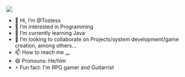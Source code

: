<img src = "https://cdn.leonardo.ai/users/4ca3dbe5-820e-447b-aecc-ffb603540e48/generations/4d7437d2-084e-46f9-9764-b5a733d2007d/Lifelike_Vision_sailor_frog_2.jpg" />

- 👋 Hi, I’m @Tostesx
- 👀 I’m interested in Programming
- 🌱 I’m currently learning Java
- 💞️ I’m looking to collaborate on Projects/system development/game creation, among others...
- 📫 How to reach me [...](https://www.linkedin.com/in/matheus-tostes/)
- 😄 Pronouns: He/him
- ⚡ Fun fact: I'm RPG gamer and Guitarrist

<!---
Tostesx/Tostesx is a ✨ special ✨ repository because its `README.md` (this file) appears on your GitHub profile.
You can click the Preview link to take a look at your changes.
--->
